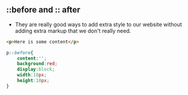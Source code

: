 ## ::before and :: after
- They are really good ways to add extra style to our website without adding extra markup that we don't really need.
```html
<p>Here is some content</p>
```

```css
p::before{
	content:'';
	background:red;
	display:block;
	width:10px;
	height:10px;
}
```